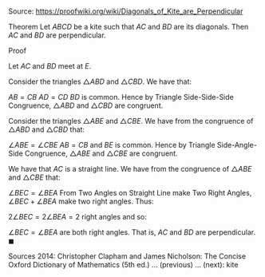 # 

Source: https://proofwiki.org/wiki/Diagonals_of_Kite_are_Perpendicular

Theorem
Let $ABCD$ be a kite such that $AC$ and $BD$ are its diagonals.
Then $AC$ and $BD$ are perpendicular.


Proof


Let $AC$ and $BD$ meet at $E$.

Consider the triangles $\triangle ABD$ and $\triangle CBD$.
We have that:

$AB = CB$
$AD = CD$
$BD$ is common.
Hence by Triangle Side-Side-Side Congruence, $\triangle ABD$ and $\triangle CBD$ are congruent.

Consider the triangles $\triangle ABE$ and $\triangle CBE$.
We have from the congruence of $\triangle ABD$ and $\triangle CBD$ that:

$\angle ABE = \angle CBE$
$AB = CB$
and $BE$ is common.
Hence by Triangle Side-Angle-Side Congruence, $\triangle ABE$ and $\triangle CBE$ are congruent.

We have that $AC$ is a straight line.
We have from the congruence of $\triangle ABE$ and $\triangle CBE$ that:

$\angle BEC = \angle BEA$
From Two Angles on Straight Line make Two Right Angles, $\angle BEC + \angle BEA$ make two right angles.
Thus:

$2 \angle BEC = 2 \angle BEA = 2$  right angles
and so:

$\angle BEC = \angle BEA$ are both right angles.
That is, $AC$ and $BD$ are perpendicular.
$\blacksquare$


Sources
2014: Christopher Clapham and James Nicholson: The Concise Oxford Dictionary of Mathematics (5th ed.) ... (previous) ... (next): kite




